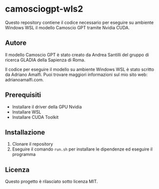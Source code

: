 # camosciogpt-wls2

Questo repository contiene il codice necessario per eseguire su ambiente Windows WSL il modello Camoscio GPT tramite Nvidia CUDA.

## Autore

Il modello Camoscio GPT è stato creato da Andrea Santilli del gruppo di ricerca GLADIA della Sapienza di Roma.

Il codice per eseguire il modello su ambiente Windows WSL è stato scritto da Adriano Amalfi. Puoi trovare maggiori informazioni sul mio sito web: adrianoamalfi.com.

## Prerequisiti

- Installare il driver della GPU Nvidia
- Installare WSL
- Installare CUDA Toolkit

## Installazione

1. Clonare il repository
2. Eseguire il comando `run.sh` per installare le dipendenze ed eseguire il programma

## Licenza

Questo progetto è rilasciato sotto licenza MIT.